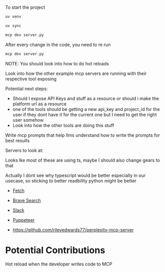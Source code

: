 To start the project

```bash
uv venv
```

```bash
uv sync
```

```bash
mcp dev server.py
```

After every change in the code, you need to re run

```bash
mcp dev server.py
```

NOTE: You should look into how to do hot reloads

Look into how the other example mcp servers are running with their respective tool exposing

Potential next steps:

- Should I expose API Keys and stuff as a resource or should i make the platform url as a resource
- one of the tools should be getting a new api_key and project_id for the user if they dont have it for the current one but I need to get the right user somehow
- Look into how the other tools are doing this stuff

Write mcp prompts that help llms understand how to write the prompts for best results

Servers to look at:

Looks lke most of these are using ts, maybe I should also change gears to that

Actually I dont see why typescript would be better especially in our usecase, so sticking to better readbility python might be better

- [Fetch](https://github.com/modelcontextprotocol/servers/blob/main/src/fetch/src/mcp_server_fetch/server.py)

- [Brave Search](https://github.com/modelcontextprotocol/servers/blob/main/src/brave_search/src/mcp_server_brave_search/server.py)

- [Slack](https://github.com/modelcontextprotocol/servers/blob/main/src/slack/index.ts)

- [Puppeteer](https://github.com/modelcontextprotocol/servers/blob/main/src/puppeteer/index.ts)

- https://github.com/rileyedwards77/perplexity-mcp-server

# Potential Contributions

Hot reload when the developer writes code to MCP
